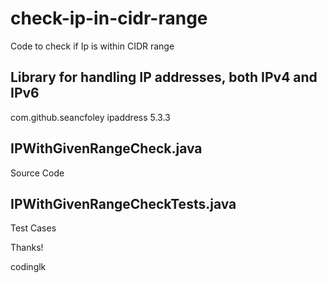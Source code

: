 # check-ip-in-cidr-range
Code to check if Ip is within CIDR range

## Library for handling IP addresses, both IPv4 and IPv6

<dependency>
            <groupId>com.github.seancfoley</groupId>
            <artifactId>ipaddress</artifactId>
            <version>5.3.3</version>
        </dependency>
        
## IPWithGivenRangeCheck.java

Source Code
    
## IPWithGivenRangeCheckTests.java

Test Cases

Thanks!

codinglk
        
